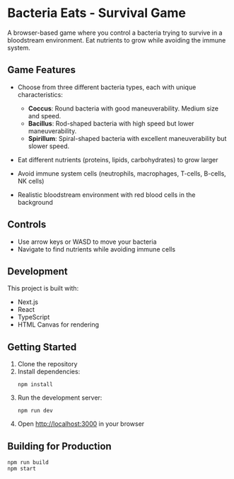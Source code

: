 # Bacteria Eats - Survival Game

A browser-based game where you control a bacteria trying to survive in a bloodstream environment. Eat nutrients to grow while avoiding the immune system.

## Game Features

- Choose from three different bacteria types, each with unique characteristics:
  - **Coccus**: Round bacteria with good maneuverability. Medium size and speed.
  - **Bacillus**: Rod-shaped bacteria with high speed but lower maneuverability.
  - **Spirillum**: Spiral-shaped bacteria with excellent maneuverability but slower speed.

- Eat different nutrients (proteins, lipids, carbohydrates) to grow larger
- Avoid immune system cells (neutrophils, macrophages, T-cells, B-cells, NK cells)
- Realistic bloodstream environment with red blood cells in the background

## Controls

- Use arrow keys or WASD to move your bacteria
- Navigate to find nutrients while avoiding immune cells

## Development

This project is built with:
- Next.js
- React
- TypeScript
- HTML Canvas for rendering

## Getting Started

1. Clone the repository
2. Install dependencies:
   ```
   npm install
   ```
3. Run the development server:
   ```
   npm run dev
   ```
4. Open [http://localhost:3000](http://localhost:3000) in your browser

## Building for Production

```
npm run build
npm start
``` 